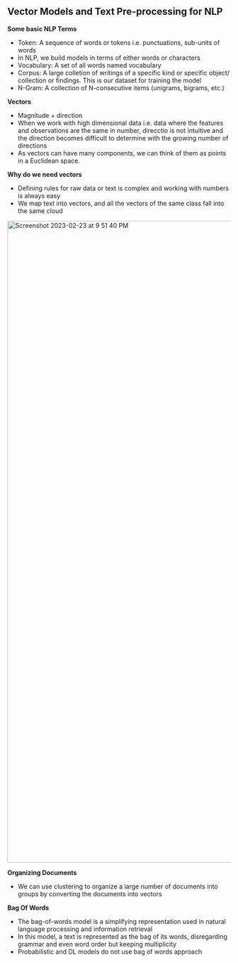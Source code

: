 ## Vector Models and Text Pre-processing for NLP

**Some basic NLP Terms**
- Token: A sequence of words or tokens i.e. punctuations, sub-units of words
- In NLP, we build models in terms of either words or characters
- Vocabulary: A set of all words named vocabulary
- Corpus: A large colletion of writings of a specific kind or specific object/ collection or findings. This is our dataset for training the model
- N-Gram: A collection of N-consecutive items (unigrams, bigrams, etc.) 

**Vectors**
- Magnitude + direction
- When we work with high dimensional data i.e. data where the features and observations are the same in number, direcctio is not intuitive and the direction becomes difficult to determine with the growing number of directions
- As vectors can have many components, we can think of them as points in a Euclidean space. 

**Why do we need vectors**
- Defining rules for raw data or text is complex and working with numbers is always easy
- We map text into vectors, and all the vectors of the same class fall into the same cloud

<img width="1446" alt="Screenshot 2023-02-23 at 9 51 40 PM" src="https://user-images.githubusercontent.com/77115883/220967490-90855b34-a7f4-43ed-a26c-0811f3f14064.png">

**Organizing Documents**
- We can use clustering to organize a large number of documents into groups by converting the documents into vectors

**Bag Of Words**
- The bag-of-words model is a simplifying representation used in natural language processing and information retrieval
- In this model, a text is represented as the bag of its words, disregarding grammar and even word order but keeping multiplicity
- Probabilistic and DL models do not use bag of words approach


